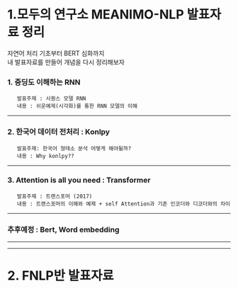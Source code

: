 # 1.모두의 연구소 MEANIMO-NLP 발표자료 정리

자연어 처리 기초부터 BERT 심화까지  
내 발표자료를 만들어 개념을 다시 정리해보자  

### 1. 중딩도 이해하는 RNN   
       발표주제 : 시퀀스 모델 RNN  
       내용 : 쉬운예제(시각화)를 통한 RNN 모델의 이해  
       
***

### 2. 한국어 데이터 전처리 : Konlpy
       발표주제: 한국어 형태소 분석 어떻게 해야될까?
       내용 : Why konlpy??  
       
***       

### 3. Attention is all you need : Transformer
       발표주제 : 트랜스포머 (2017)
       내용 : 트랜스포머의 이해와 예제 + self Attention과 기존 인코더와 디코더와의 차이
       
***  

### 추후예정 : Bert, Word embedding


*************************
*************************

# 2. FNLP반 발표자료 
